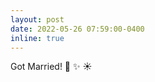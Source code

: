 ```yaml
---
layout: post
date: 2022-05-26 07:59:00-0400
inline: true
---
```


Got Married! :ring: :sparkles: :sunny:
